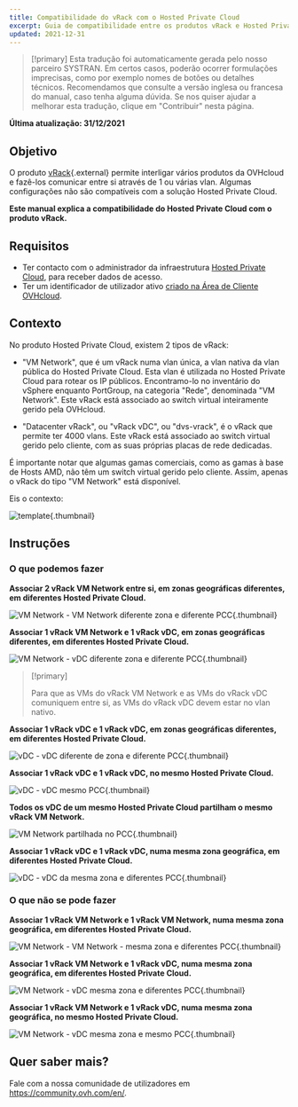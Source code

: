```yaml
---
title: Compatibilidade do vRack com o Hosted Private Cloud
excerpt: Guia de compatibilidade entre os produtos vRack e Hosted Private Cloud
updated: 2021-12-31
---
```


> [!primary]
> Esta tradução foi automaticamente gerada pelo nosso parceiro SYSTRAN. Em certos casos, poderão ocorrer formulações imprecisas, como por exemplo nomes de botões ou detalhes técnicos. Recomendamos que consulte a versão inglesa ou francesa do manual, caso tenha alguma dúvida. Se nos quiser ajudar a melhorar esta tradução, clique em "Contribuir" nesta página.
>

**Última atualização: 31/12/2021**

## Objetivo

O produto [vRack](https://www.ovh.pt/solucoes/vrack/){.external} permite interligar vários produtos da OVHcloud e fazê-los comunicar entre si através de 1 ou várias vlan. Algumas configurações não são compatíveis com a solução Hosted Private Cloud.

**Este manual explica a compatibilidade do Hosted Private Cloud com o produto vRack.**

## Requisitos

- Ter contacto com o administrador da infraestrutura [Hosted Private Cloud](https://www.ovhcloud.com/pt/enterprise/products/hosted-private-cloud/), para receber dados de acesso.
- Ter um identificador de utilizador ativo [criado na Área de Cliente OVHcloud](https://www.ovh.com/auth/?action=gotomanager&from=https://www.ovh.pt/&ovhSubsidiary=pt).

## Contexto

No produto Hosted Private Cloud, existem 2 tipos de vRack:

- "VM Network", que é um vRack numa vlan única, a vlan nativa da vlan pública do Hosted Private Cloud. Esta vlan é utilizada no Hosted Private Cloud para rotear os IP públicos. Encontramo-lo no inventário do vSphere enquanto PortGroup, na categoria "Rede", denominada "VM Network". Este vRack está associado ao switch virtual inteiramente gerido pela OVHcloud.

- "Datacenter vRack", ou "vRack vDC", ou "dvs-vrack", é o vRack que permite ter 4000 vlans. Este vRack está associado ao switch virtual gerido pelo cliente, com as suas próprias placas de rede dedicadas.

É importante notar que algumas gamas comerciais, como as gamas à base de Hosts AMD, não têm um switch virtual gerido pelo cliente. Assim, apenas o vRack do tipo "VM Network" está disponível.

Eis o contexto:

![template](images/template.png){.thumbnail}

## Instruções

### O que podemos fazer

**Associar 2 vRack VM Network entre si, em zonas geográficas diferentes, em diferentes Hosted Private Cloud.**

![VM Network - VM Network diferente zona e diferente PCC ](images/vmnetwork-vmnetwork-diff-geo-diff-pcc.png){.thumbnail}

**Associar 1 vRack VM Network e 1 vRack vDC, em zonas geográficas diferentes, em diferentes Hosted Private Cloud.**

![VM Network - vDC diferente zona e diferente PCC ](images/vmnetwork-vdc-diff-geo-diff-pcc.png){.thumbnail}

> [!primary]
>
> Para que as VMs do vRack VM Network e as VMs do vRack vDC comuniquem entre si, as VMs do vRack vDC devem estar no vlan nativo.
> 

**Associar 1 vRack vDC e 1 vRack vDC, em zonas geográficas diferentes, em diferentes Hosted Private Cloud.**

![vDC - vDC diferente de zona e diferente PCC ](images/vdc-vdc-diff-geo-diff-pcc.png){.thumbnail}

**Associar 1 vRack vDC e 1 vRack vDC, no mesmo Hosted Private Cloud.**

![vDC - vDC mesmo PCC ](images/vdc-vdc-same-pcc.png){.thumbnail}

**Todos os vDC de um mesmo Hosted Private Cloud partilham o mesmo vRack VM Network.**

![VM Network partilhada no PCC](images/all-vdc-share-same-vmnetwork.png){.thumbnail}

**Associar 1 vRack vDC e 1 vRack vDC, numa mesma zona geográfica, em diferentes Hosted Private Cloud.**

![vDC - vDC da mesma zona e diferentes PCC ](images/vdc-vdc-same-zone-diff-pcc.png){.thumbnail}

### O que não se pode fazer

**Associar 1 vRack VM Network e 1 vRack VM Network, numa mesma zona geográfica, em diferentes Hosted Private Cloud.**

![VM Network - VM Network - mesma zona e diferentes PCC ](images/vmnetwork-vmnetwork-same-geo-diff-pcc.png){.thumbnail}

**Associar 1 vRack VM Network e 1 vRack vDC, numa mesma zona geográfica, em diferentes Hosted Private Cloud.**

![VM Network - vDC mesma zona e diferentes PCC ](images/vmnetwork-vdc-same-geo-diff-pcc.png){.thumbnail}

**Associar 1 vRack VM Network e 1 vRack vDC, numa mesma zona geográfica, no mesmo Hosted Private Cloud.**

![VM Network - vDC mesma zona e mesmo PCC ](images/vmnetwork-vdc-same-geo-same-pcc.png){.thumbnail}

## Quer saber mais?

Fale com a nossa comunidade de utilizadores em <https://community.ovh.com/en/>.

